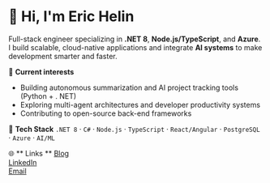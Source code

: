 # 👋 Hi, I'm Eric Helin

Full-stack engineer specializing in **.NET 8**, **Node.js/TypeScript**, and **Azure**.  
I build scalable, cloud-native applications and integrate **AI systems** to make development smarter and faster.

🚀 **Current interests**
- Building autonomous summarization and AI project tracking tools (Python + . NET)
- Exploring multi-agent architectures and developer productivity systems
- Contributing to open-source back-end frameworks

🧰 **Tech Stack**
`.NET 8` · `C#` · `Node.js` · `TypeScript` · `React/Angular` · `PostgreSQL` · `Azure` · `AI/ML`

🌐 ** Links **
[Blog](https://erichelin.wordpress.com)  
[LinkedIn](https://linkedin.com/in/eric-h-43647620)  
[Email](mailto:your_email@example.com)

